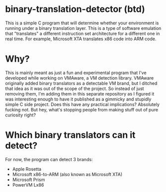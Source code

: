 # binary-translation-detector (btd)
This is a simple C program that will determine whether your environment is running under a binary translation layer. This is a type of software emulation that "translates" a different instruction set architecture for a different one in real time. For example, Microsoft XTA translates x86 code into ARM code. 


# Why?
This is mainly meant as just a fun and experimental program that I've developed while working on VMAware, a VM detection library. VMAware originally added binary translators as a detectable VM brand, but I ditched that idea as it was out of the scope of the project. So instead of just removing them, I'm adding them in this separate repository as I figured it was interesting enough to have it published as a gimmicky and stupidly simple C side project. Does this have any practical implications? Absolutely fucking not. But hey, what's stopping people from making stuff out of pure curiosity right?



# Which binary translators can it detect?
For now, the program can detect 3 brands:
 - Apple Rosetta
 - Microsoft x86-to-ARM (also known as Microsoft XTA)
 - Microsoft Prism
 - PowerVM Lx86
